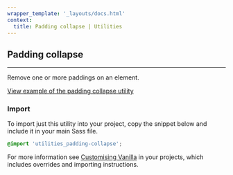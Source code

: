 ```yaml
---
wrapper_template: '_layouts/docs.html'
context:
  title: Padding collapse | Utilities
---
```


## Padding collapse

<hr>

Remove one or more paddings on an element.

<div class="embedded-example"><a href="/docs/examples/utilities/padding-collapse/" class="js-example">
View example of the padding collapse utility
</a></div>

### Import

To import just this utility into your project, copy the snippet below and include it in your main Sass file.

```scss
@import 'utilities_padding-collapse';
```

For more information see [Customising Vanilla](/docs/customising-vanilla/) in your projects, which includes overrides and importing instructions.

